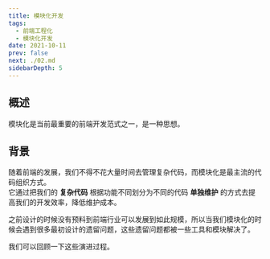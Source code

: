 ```yaml
---
title: 模块化开发
tags: 
  - 前端工程化
  - 模块化开发
date: 2021-10-11
prev: false
next: ./02.md
sidebarDepth: 5
---
```


## 概述
模块化是当前最重要的前端开发范式之一，是一种思想。

## 背景
随着前端的发展，我们不得不花大量时间去管理复杂代码，而模块化是最主流的代码组织方式。  
它通过把我们的 **复杂代码** 根据功能不同划分为不同的代码 **单独维护** 的方式去提高我们的开发效率，降低维护成本。

之前设计的时候没有预料到前端行业可以发展到如此规模，所以当我们模块化的时候会遇到很多最初设计的遗留问题，这些遗留问题都被一些工具和模块解决了。

我们可以回顾一下这些演进过程。


